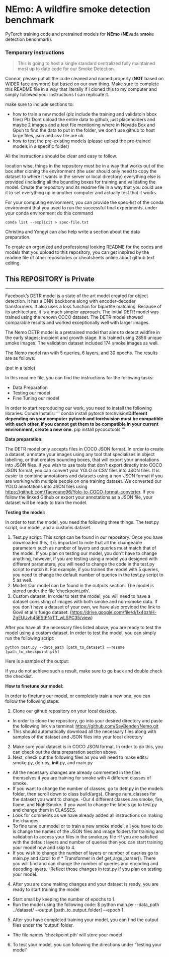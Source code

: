 **NEmo: A wildfire smoke detection benchmark**
========
PyTorch training code and pretrained models for **NEmo** (**NE**vada s**mo**ke detection benchmark).


### Temporary instructions
> This is going to host a single standard centralized fully maintained most up to date code for our Smoke Detection. 

Connor, please put all the code cleaned and named properly (**NOT** based on WIDER face anymore) but based on our own thing. 
Make sure to complete this README file in a way that literally if I cloned this to my computer and simply followed your instructions I can replicate it.

make sure to include sections to:
- how to train a new model (plz include the training and validatoin bbox files)
Plz Dont upload the entire data to github, just placeholders and maybe 2 images and a text file mentioning where in Nevada Box and Gpuh to find the data to put in the folder, we don't use github to host large files, json and csv file are ok.  
- how to test the pre-existing models (please upload the pre-trained models in a specific folder)

All the instructions should be clear and easy to follow.

location wise, things in the repository must be in a way that works out of the box after cloning the environment (the user should only need to copy the dataset to where it wants in the server or local directory) everything else is provided (including all the bounding boxes for training and validating the model. Create the repository and its readme file in a way that you could use it to set everything up in another computer and actually test that it works.

For your computing environment, you can provide the spec-list of the conda environment that you used to run the successful final experiments.
under your conda environment do this command
```
conda list --explicit > spec-file.txt
```


Christina and Yongyi can also help write a section about the data preparation.

To create an organized and professional looking README for the codes and models that you upload to this repository, you can get inspired by the readme file of other repositories or cheatsheets online about github text editing.

## **This REPOSITORY is Private** 

--------------------------------------------------------------------------------------------------------------------------------------------------------------------

Facebook’s DETR model is a state of the art model created for object detection. It has a CNN backbone along with encoder-decoder transformers. It also uses a loss function for bipartite matching. Because of its architecture, it is a much simpler approach. The initial DETR model was trained using the renown COCO dataset. The DETR model showed comparable results and worked exceptionally well with larger images. 

The Nemo DETR model is a pretrained model that aims to detect wildfire in the early stages; incipient and growth stage. It is trained using 2856 unique smoke images. The validation dataset included 174 smoke images as well. 

The Nemo model ran with 5 queries, 6 layers, and 30 epochs. The results are as follows:

(put in a table)

In this read.me file, you can find the instructions for the following tasks:
- Data Preparation 
- Testing our model 
- Fine Tuning our model 

In order to start reproducing our work, you need to install the following libraries: 
Conda Installs:
‘’’
conda install pytorch torchvision**Different depending on your computer**
**pytorch and torchvision must be compatible with each other, if you cannot get them to be compatible in your current environment, create a new one.**
pip install pycocotools
‘’’

**Data preparation:**

The DETR model only accepts files in COCO JSON format. In order to create a dataset, annotate your images using any tool that specializes in object labelling, or that creates bounding boxes, that will export your annotations into JSON files. If you wish to use tools that don't export directly into COCO JSON format, you can convert your YOLO or CSV files into JSON files. It is easier to combine annotations and datasets using a non-JSON format if you are working with multiple people on one training dataset. We converted our YOLO annotations into JSON files using https://github.com/Taeyoung96/Yolo-to-COCO-format-converter. If you follow the linked Github or export your annotations as a JSON file, your dataset will be ready to train the model.

**Testing the model:**

In order to test the model, you need the following three things. The test.py script, our model, and a customs dataset. 

1. Test.py script: This script can be found in our repository. Once you have downloaded this, it is important to note that all the changeable parameters such as number of layers and queries must match that of the model. If you plan on testing our model, you don't have to change anything, however, if you are testing using a model you designed with different parameters, you will need to change the code in the test.py script to match it. For example, if you trained the model with 5 queries, you need to change the default number of queries in the test.py script to 5 as well. 
2. Model: Our model can be found in the outputs section. The model is stored under the file ‘checkpoint.pth’. 
3. Custom dataset: In order to test the model, you will need to have a dataset consisting of images with both smoke and non-smoke data. If you don’t have a dataset of your own, we have also provided the link to Govil et al.’s fuego dataset. (https://drive.google.com/file/d/1x4bzhH-ZgEUUvh45EStFNrTT_wLSPC35/view) 

After you have all the necessary files listed above, you are ready to test the model using a custom dataset. In order to test the model, you can simply run the following script: 

```
python test.py --data_path [path_to_dataset] --resume [path_to_checkpoint.pth]
```

Here is a sample of the output: 

If you do not achieve such a result, make sure to go back and double check the checklist. 


 **How to finetune our model:**
 
 In order to finetune our model, or completely train a new one, you can follow the following steps:

1. Clone our github repository on your local desktop. 
- In order to clone the repository, go into your desired directory and paste the following link via terminal: https://github.com/SayBender/Nemo.git 
- This should automatically download all the necessary files along with samples of the dataset and JSON files into your local directory
2. Make sure your dataset is in COCO JSON format. In order to do this, you can check out the data preparation section above. 
3. Next, check out the following files as you will need to make edits: smoke.py, detr.py, __init__.py, and main.py 
- All the necessary changes are already commented in the files themselves if you are training for smoke with 4 different classes of smoke.
 - If you want to change the number of classes, go to detr.py in the models folder, then scroll down to class build(args). Change num_classes for the dataset you want to change.
 -Our 4 different classes are smoke, fire, flame, and NightSmoke. If you want to change the labels go to test.py and change them in CLASSES.
- Look for comments as we have already added all instructions on making the changes
- To fine tune our model or to train a new smoke model, all you have to do is change the names of the JSON files and image folders for training and validation to access your files in the smoke.py file 
 -If you are satisfied with the default layers and number of queries then you can start training your model now and skip to 4.
- If you wish to change the number of layers or number of queries go to main.py and scroll to # * Transformer in def get_args_parser(). There you will find and can change the number of queries and encoding and decoding layers.
 -Reflect those changes in test.py if you plan on testing your model.
4. After you are done making changes and your dataset is ready, you are ready to start training the model 
- Start small by keeping the number of epochs to 1. 
- Run the model using the following code: $ python main.py --data_path ../dataset/ --output [path_to_output_folder] --epoch 1 
5. After you have completed training your model, you can find the output files under the ‘output’ folder. 
- The file names ‘checkpoint.pth’ will store your model 
6. To test your model, you can following the directions under ‘Testing your model’









